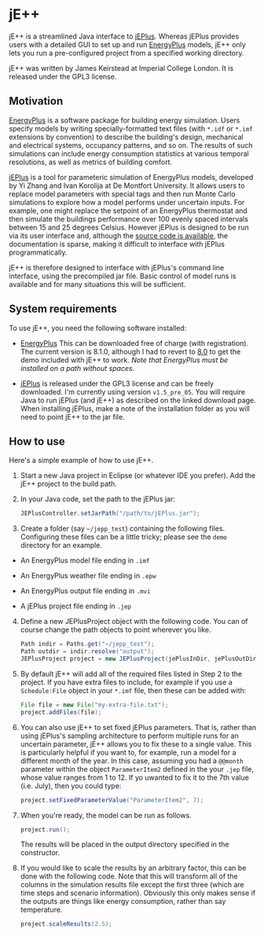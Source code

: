 # jE++

jE++ is a streamlined Java interface to [jEPlus](http://www.jeplus.org/).  Whereas jEPlus provides users with a detailed GUI to set up and run [EnergyPlus](http://apps1.eere.energy.gov/buildings/energyplus/) models, jE++ only lets you run a pre-configured project from a specified working directory.  

jE++ was written by James Keirstead at Imperial College London.  It is released under the GPL3 license.

## Motivation

[EnergyPlus](http://apps1.eere.energy.gov/buildings/energyplus/) is a software package for building energy simulation.  Users specify models by writing specially-formatted text files (with `*.idf` or `*.imf` extensions by convention)  to describe the building's design, mechanical and electrical systems, occupancy patterns, and so on.  The results of such simulations can include energy consumption statistics at various temporal resolutions, as well as metrics of building comfort.

[jEPlus](http://www.jeplus.org/) is a tool for parameteric simulation of EnergyPlus models, developed by Yi Zhang and Ivan Korolija at De Montfort University.  It allows users to replace model parameters with special tags and then run Monte Carlo simulations to explore how a model performs under uncertain inputs.  For example, one might replace the setpoint of an EnergyPlus thermostat and then simulate the buildings performance over 100 evenly spaced intervals between 15 and 25 degrees Celsius.  However jEPlus is designed to be run via its user interface and, although the [source code is available](http://sourceforge.net/p/jeplus/code/HEAD/tree/), the documentation is sparse, making it difficult to interface with jEPlus programmatically.  

jE++ is therefore designed to interface with jEPlus's command line interface, using the precompiled jar file.  Basic control of model runs is available and for many situations this will be sufficient.

## System requirements

To use jE++, you need the following software installed:

 * [EnergyPlus](http://apps1.eere.energy.gov/buildings/energyplus/energyplus_about.cfm)  This can be downloaded free of charge (with registration).  The current version is 8.1.0, although I had to revert to [8.0](http://apps1.eere.energy.gov/buildings/energyplus/energyPlus_download.cfm?previous) to get the demo included with jE++ to work.  _Note that EnergyPlus must be installed on a path without spaces_.
 
 * [jEPlus](http://www.jeplus.org/wiki/doku.php?id=download:start) is released under the GPL3 license and can be freely downloaded.  I'm currently using version `v1.5_pre_05`.  You will require Java to run jEPlus (and jE++) as described on the linked download page.  When installing jEPlus, make a note of the installation folder as you will need to point jE++ to the jar file.
 
## How to use

Here's a simple example of how to use jE++.

1. Start a new Java project in Eclipse (or whatever IDE you prefer).  Add the jE++ project to the build path.

2. In your Java code, set the path to the jEPlus jar:

   ```java
   JEPlusController.setJarPath("/path/to/jEPlus.jar");
   ```

3. Create a folder (say `~/jepp_test`) containing the following files. Configuring these files can be a little tricky; please see the `demo` directory for an example.

 * An EnergyPlus model file ending in `.imf`
  
 * An EnergyPlus weather file ending in `.epw`
  
 * An EnergyPlus output file ending in `.mvi`
 
 * A jEPlus project file ending in `.jep`
   
4. Define a new JEPlusProject object with the following code.  You can of course change the path objects to point wherever you like.

   ```java
   Path indir = Paths.get("~/jepp_test");
   Path outdir = indir.resolve("output");
   JEPlusProject project = new JEPlusProject(jePlusInDir, jePlusOutDir);
   ```

5. By default jE++ will add all of the required files listed in Step 2 to the project.  If you have extra files to include, for example if you use a `Schedule:File` object in your `*.imf` file, then these can be added with:

   ```java
   File file = new File("my-extra-file.txt");
   project.addFiles(file);
   ```

6. You can also use jE++ to set fixed jEPlus parameters.  That is, rather than using jEPlus's sampling architecture to perform multiple runs for an uncertain parameter, jE++ allows you to fix these to a single value.  This is particularly helpful if you want to, for example, run a model for a different month of the year.  In this case, assuming you had a `@@month` parameter within the object `ParameterItem2` defined in the your `.jep` file, whose value ranges from 1 to 12.  If yo uwanted to fix it to the 7th value (i.e. July), then you could type:

   ```java
   project.setFixedParameterValue("ParameterItem2", 7);
   ```
   
7. When you're ready, the model can be run as follows.  

   ```java
   project.run();
   ```

   The results will be placed in the output directory specified in the constructor.

8. If you would like to scale the results by an arbitrary factor, this can be done with the following code.  Note that this will transform all of the columns in the simulation results file except the first three (which are time steps and scenario information).  Obviously this only makes sense if the outputs are things like energy consumption, rather than say temperature.

   ```java
   project.scaleResults(2.5);
   ```



